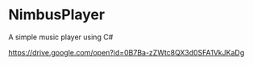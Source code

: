 # NimbusPlayer
A simple music player using C#


https://drive.google.com/open?id=0B7Ba-zZWtc8QX3d0SFA1VkJKaDg
